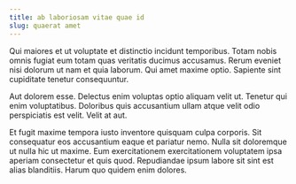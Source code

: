 ```yaml
---
title: ab laboriosam vitae quae id
slug: quaerat amet
---
```


Qui maiores et ut voluptate et distinctio incidunt temporibus. Totam nobis omnis fugiat eum totam quas veritatis ducimus accusamus. Rerum eveniet nisi dolorum ut nam et quia laborum. Qui amet maxime optio. Sapiente sint cupiditate tenetur consequuntur.

Aut dolorem esse. Delectus enim voluptas optio aliquam velit ut. Tenetur qui enim voluptatibus. Doloribus quis accusantium ullam atque velit odio perspiciatis est velit. Velit at aut.

Et fugit maxime tempora iusto inventore quisquam culpa corporis. Sit consequatur eos accusantium eaque et pariatur nemo. Nulla sit doloremque ut nulla hic ut maxime. Eum exercitationem exercitationem voluptatem ipsa aperiam consectetur et quis quod. Repudiandae ipsum labore sit sint est alias blanditiis. Harum quo quidem enim dolores.
